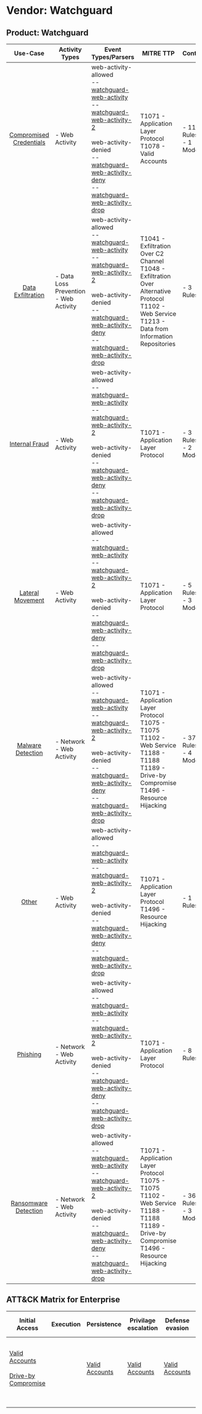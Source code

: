 Vendor: Watchguard
==================
Product: Watchguard
-------------------
|                                 Use-Case                                  | Activity Types                           | Event Types/Parsers                                                                                                                                                                                                                                                                                                                                                                                                                   | MITRE TTP                                                                                                                                                       | Content                    |
|:-------------------------------------------------------------------------:| ---------------------------------------- | ------------------------------------------------------------------------------------------------------------------------------------------------------------------------------------------------------------------------------------------------------------------------------------------------------------------------------------------------------------------------------------------------------------------------------------- | --------------------------------------------------------------------------------------------------------------------------------------------------------------- | -------------------------- |
| [Compromised Credentials](../UseCases/usecase_compromised_credentials.md) | - Web Activity                           |  web-activity-allowed<br> -- [watchguard-web-activity](../Parsers/parserContent_watchguard-web-activity.md)<br> -- [watchguard-web-activity-2](../Parsers/parserContent_watchguard-web-activity-2.md)<br><br> web-activity-denied<br> -- [watchguard-web-activity-deny](../Parsers/parserContent_watchguard-web-activity-deny.md)<br> -- [watchguard-web-activity-drop](../Parsers/parserContent_watchguard-web-activity-drop.md)<br> | T1071 - Application Layer Protocol<br>T1078 - Valid Accounts<br>                                                                                                |  - 11 Rules<br> - 1 Models |
|       [Data Exfiltration](../UseCases/usecase_data_exfiltration.md)       | - Data Loss Prevention<br>- Web Activity |  web-activity-allowed<br> -- [watchguard-web-activity](../Parsers/parserContent_watchguard-web-activity.md)<br> -- [watchguard-web-activity-2](../Parsers/parserContent_watchguard-web-activity-2.md)<br><br> web-activity-denied<br> -- [watchguard-web-activity-deny](../Parsers/parserContent_watchguard-web-activity-deny.md)<br> -- [watchguard-web-activity-drop](../Parsers/parserContent_watchguard-web-activity-drop.md)<br> | T1041 - Exfiltration Over C2 Channel<br>T1048 - Exfiltration Over Alternative Protocol<br>T1102 - Web Service<br>T1213 - Data from Information Repositories<br> |  - 3 Rules<br>             |
|          [Internal Fraud](../UseCases/usecase_internal_fraud.md)          | - Web Activity                           |  web-activity-allowed<br> -- [watchguard-web-activity](../Parsers/parserContent_watchguard-web-activity.md)<br> -- [watchguard-web-activity-2](../Parsers/parserContent_watchguard-web-activity-2.md)<br><br> web-activity-denied<br> -- [watchguard-web-activity-deny](../Parsers/parserContent_watchguard-web-activity-deny.md)<br> -- [watchguard-web-activity-drop](../Parsers/parserContent_watchguard-web-activity-drop.md)<br> | T1071 - Application Layer Protocol<br>                                                                                                                          |  - 3 Rules<br> - 2 Models  |
|        [Lateral Movement](../UseCases/usecase_lateral_movement.md)        | - Web Activity                           |  web-activity-allowed<br> -- [watchguard-web-activity](../Parsers/parserContent_watchguard-web-activity.md)<br> -- [watchguard-web-activity-2](../Parsers/parserContent_watchguard-web-activity-2.md)<br><br> web-activity-denied<br> -- [watchguard-web-activity-deny](../Parsers/parserContent_watchguard-web-activity-deny.md)<br> -- [watchguard-web-activity-drop](../Parsers/parserContent_watchguard-web-activity-drop.md)<br> | T1071 - Application Layer Protocol<br>                                                                                                                          |  - 5 Rules<br> - 3 Models  |
|       [Malware Detection](../UseCases/usecase_malware_detection.md)       | - Network<br>- Web Activity              |  web-activity-allowed<br> -- [watchguard-web-activity](../Parsers/parserContent_watchguard-web-activity.md)<br> -- [watchguard-web-activity-2](../Parsers/parserContent_watchguard-web-activity-2.md)<br><br> web-activity-denied<br> -- [watchguard-web-activity-deny](../Parsers/parserContent_watchguard-web-activity-deny.md)<br> -- [watchguard-web-activity-drop](../Parsers/parserContent_watchguard-web-activity-drop.md)<br> | T1071 - Application Layer Protocol<br>T1075 - T1075<br>T1102 - Web Service<br>T1188 - T1188<br>T1189 - Drive-by Compromise<br>T1496 - Resource Hijacking<br>    |  - 37 Rules<br> - 4 Models |
|                   [Other](../UseCases/usecase_other.md)                   | - Web Activity                           |  web-activity-allowed<br> -- [watchguard-web-activity](../Parsers/parserContent_watchguard-web-activity.md)<br> -- [watchguard-web-activity-2](../Parsers/parserContent_watchguard-web-activity-2.md)<br><br> web-activity-denied<br> -- [watchguard-web-activity-deny](../Parsers/parserContent_watchguard-web-activity-deny.md)<br> -- [watchguard-web-activity-drop](../Parsers/parserContent_watchguard-web-activity-drop.md)<br> | T1071 - Application Layer Protocol<br>T1496 - Resource Hijacking<br>                                                                                            |  - 1 Rules<br>             |
|                [Phishing](../UseCases/usecase_phishing.md)                | - Network<br>- Web Activity              |  web-activity-allowed<br> -- [watchguard-web-activity](../Parsers/parserContent_watchguard-web-activity.md)<br> -- [watchguard-web-activity-2](../Parsers/parserContent_watchguard-web-activity-2.md)<br><br> web-activity-denied<br> -- [watchguard-web-activity-deny](../Parsers/parserContent_watchguard-web-activity-deny.md)<br> -- [watchguard-web-activity-drop](../Parsers/parserContent_watchguard-web-activity-drop.md)<br> | T1071 - Application Layer Protocol<br>                                                                                                                          |  - 8 Rules<br>             |
|    [Ransomware Detection](../UseCases/usecase_ransomware_detection.md)    | - Network<br>- Web Activity              |  web-activity-allowed<br> -- [watchguard-web-activity](../Parsers/parserContent_watchguard-web-activity.md)<br> -- [watchguard-web-activity-2](../Parsers/parserContent_watchguard-web-activity-2.md)<br><br> web-activity-denied<br> -- [watchguard-web-activity-deny](../Parsers/parserContent_watchguard-web-activity-deny.md)<br> -- [watchguard-web-activity-drop](../Parsers/parserContent_watchguard-web-activity-drop.md)<br> | T1071 - Application Layer Protocol<br>T1075 - T1075<br>T1102 - Web Service<br>T1188 - T1188<br>T1189 - Drive-by Compromise<br>T1496 - Resource Hijacking<br>    |  - 36 Rules<br> - 3 Models |

ATT&CK Matrix for Enterprise
----------------------------
| Initial Access                                                                                                                              | Execution | Persistence                                                         | Privilage escalation                                                | Defense evasion                                                     | Credential Access | Discovery | Lateral Movement | Collection                                                                              | Command and Control                                                                                                                             | Exfiltration                                                                                                                                                                 | Impact                                                                  |
| ------------------------------------------------------------------------------------------------------------------------------------------- | --------- | ------------------------------------------------------------------- | ------------------------------------------------------------------- | ------------------------------------------------------------------- | ----------------- | --------- | ---------------- | --------------------------------------------------------------------------------------- | ----------------------------------------------------------------------------------------------------------------------------------------------- | ---------------------------------------------------------------------------------------------------------------------------------------------------------------------------- | ----------------------------------------------------------------------- |
| [Valid Accounts](https://attack.mitre.org/techniques/T1078)<br><br>[Drive-by Compromise](https://attack.mitre.org/techniques/T1189)<br><br> |           | [Valid Accounts](https://attack.mitre.org/techniques/T1078)<br><br> | [Valid Accounts](https://attack.mitre.org/techniques/T1078)<br><br> | [Valid Accounts](https://attack.mitre.org/techniques/T1078)<br><br> |                   |           |                  | [Data from Information Repositories](https://attack.mitre.org/techniques/T1213)<br><br> | [Web Service](https://attack.mitre.org/techniques/T1102)<br><br>[Application Layer Protocol](https://attack.mitre.org/techniques/T1071)<br><br> | [Exfiltration Over Alternative Protocol](https://attack.mitre.org/techniques/T1048)<br><br>[Exfiltration Over C2 Channel](https://attack.mitre.org/techniques/T1041)<br><br> | [Resource Hijacking](https://attack.mitre.org/techniques/T1496)<br><br> |